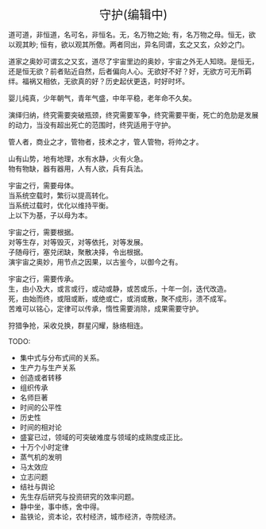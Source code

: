 <center><font size=5>守护(编辑中)</font></center>

道可道，非恒道，名可名，非恒名。无，名万物之始; 有，名万物之母。恒无，欲以观其眇; 恒有，欲以观其所儌。两者同出，异名同谓，玄之又玄，众妙之门。

道家之奥妙可谓玄之又玄，道尽了宇宙里边的奥妙，宇宙之外无人知晓。是恒无，还是恒无欲？前者贴近自然，后者偏向人心。无欲好不好？好，无欲方可无所羁绊。福祸又相依，无欲真的好？历史起伏更迭，时好时坏。

婴儿纯真，少年朝气，青年气盛，中年平稳，老年命不久矣。

演绎归纳，终究需要突破瓶颈，终究需要军争，终究需要平衡，死亡的危肋是发展的动力，当没有超出死亡的范围时，终究适用于守护。

管人者，商业之才，管物者，技术之才，管人管物，将帅之才。<br/>

山有山势，地有地理，水有水静，火有火急。<br/>
物有物缺，器有器用，人有人欲，兵有兵法。<br/>

宇宙之行，需要母体。<br/>
当系统空载时，繁衍以提高转化。<br/>
当系统过载时，优化以维持平衡。<br/>
上以下为基，子以母为本。<br/>

宇宙之行，需要根据。<br/>
对等生存，对等毁灭，对等依托，对等发展。<br/>
子随母行，塞兑闭缺，聚散决择，令出根据。<br/>
演宇宙之奥妙，用节点之因果，以古鉴今，以御今之有。<br/>

宇宙之行，需要传承。<br/>
生，由小及大，或言或行，或动或静，或苦或乐，十年一剑，迭代改造。<br/>
死，由始而终，或阻或断，或绝或亡，或消或散，聚不成形，溃不成军。<br/>
苦难可以铭心，定律可以传承，惰性需要消除，成果需要守护。<br/>

狩猎争抢，采收兑换，群星闪耀，脉络相连。<br/>

TODO: 
* 集中式与分布式间的关系。
* 生产力与生产关系
* 创造或者转移
* 组织传承
* 名师巨著
* 时间的公平性
* 历史性
* 时间的相对论
* 盛宴已过，领域的可突破难度与领域的成熟度成正比。
* 十万个小时定律
* 蒸气机的发明
* 马太效应
* 立志问题
* 结社与舆论
* 先生存后研究与投资研究的效率问题。
* 静中坐，事中练，舍中得。
* 盐铁论，资本论，农村经济，城市经济，寺院经济。
